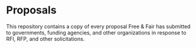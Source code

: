 # Proposals

This repository contains a copy of every proposal Free & Fair has
submitted to governments, funding agencies, and other organizations in
response to RFI, RFP, and other solicitations.

